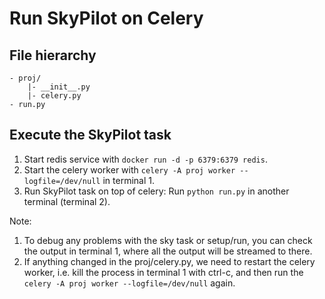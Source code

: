 # Run SkyPilot on Celery


## File hierarchy
```
- proj/
    |- __init__.py
    |- celery.py
- run.py
```

## Execute the SkyPilot task
1. Start redis service with `docker run -d -p 6379:6379 redis`.
2. Start the celery worker with `celery -A proj worker --logfile=/dev/null` in terminal 1.
3. Run SkyPilot task on top of celery: Run `python run.py` in another terminal (terminal 2).

Note: 
1. To debug any problems with the sky task or setup/run, you can check the output in terminal 1, where all the output will be streamed to there. 
2. If anything changed in the proj/celery.py, we need to restart the celery worker, i.e. kill the process in terminal 1 with ctrl-c, and then run the `celery -A proj worker --logfile=/dev/null` again.

